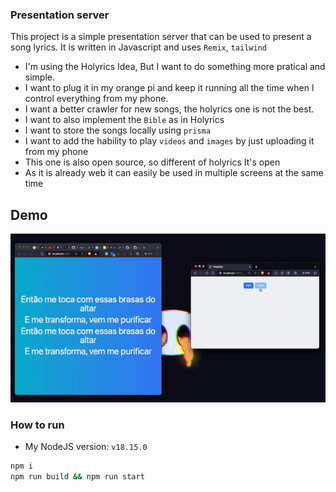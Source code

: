 ### Presentation server

This project is a simple presentation server that can be used to present a song lyrics.
It is written in Javascript and uses `Remix`, `tailwind`

- I'm using the Holyrics Idea, But I want to do something more pratical and simple.
- I want to plug it in my orange pi and keep it running all the time when I control everything from my phone.
- I want a better crawler for new songs, the holyrics one is not the best.
- I want to also implement the `Bible` as in Holyrics
- I want to store the songs locally using `prisma`
- I want to add the hability to play `videos` and `images` by just uploading it from my phone
- This one is also open source, so different of holyrics It's open
- As it is already web it can easily be used in multiple screens at the same time

## Demo

<img src="./gif.gif">

### How to run
- My NodeJS version: `v18.15.0`
```bash
npm i
npm run build && npm run start
```
